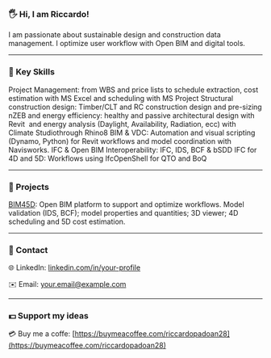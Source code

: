 ### 🖐️ Hi, I am Riccardo!
I am passionate about  sustainable design and construction data management. I optimize user workflow with Open BIM and digital tools.

---

### 🔑 Key Skills 
Project Management: from WBS and price lists to schedule extraction, cost estimation with MS Excel and scheduling with MS Project
Structural construction design: Timber/CLT and RC construction design and pre-sizing
nZEB and energy efficiency: healthy and passive architectural design with Revit  and energy analysis (Daylight, Availability, Radiation, ecc) with Climate Studiothrough Rhino8
BIM & VDC: Automation and visual scripting (Dynamo, Python) for Revit workflows and model coordination with Navisworks.
IFC & Open BIM Interoperability:  IFC, IDS, BCF & bSDD
IFC for 4D and 5D: Workflows using IfcOpenShell for QTO and BoQ

---

### 📁 Projects
[BIM45D](https://github.com/riccardopadoan28/IFC_Thesis_BIM45D.git): Open BIM platform to support and optimize workflows. Model validation (IDS, BCF); model properties and quantities; 3D viewer; 4D scheduling and 5D cost estimation.

---

### 📄 Contact

🌐  LinkedIn: [linkedin.com/in/your-profile](www.linkedin.com/in/riccardopadoan00)

✉️  Email: [your.email@example.com](mailto:riccardo.padoan00@gmail.com)

---

### 💵 Support my ideas

💳  Buy me a coffe: [https://buymeacoffee.com/riccardopadoan28](https://buymeacoffee.com/riccardopadoan28)

